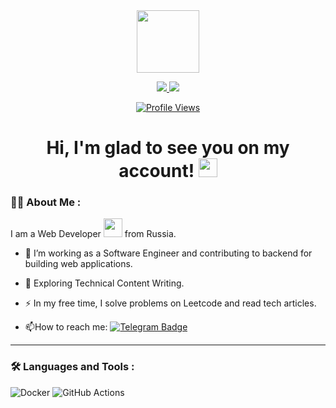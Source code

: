 <div id="header" align="center">
  <img src="https://media.giphy.com/media/M9gbBd9nbDrOTu1Mqx/giphy.gif" width="100"/>
</div>

<div align="center">
  <p>
    <a href="https://www.linkedin.com/in/вячеслав-прасолов/">
      <img src="https://img.shields.io/badge/LinkedIn-Прасолов_Вячеслав-blue?style=for-the-badge&logo=linkedin" />
    </a>
    <a href="https://t.me/Pr_Vyacheslav">
      <img src="https://img.shields.io/badge/Telegram-@Pr_vyacheslav-blue?style=for-the-badge&logo=telegram" />
    </a>
  </p>
  <p>
    <a href="https://github.com/Prasolov-Vyacheslav">
      <img src="https://komarev.com/ghpvc/?username=Prasolov-Vyacheslav&style=flat-square&color=blue" alt="Profile Views" />
    </a>
  </p>
  <h1>
    Hi, I'm glad to see you on my account!
    <img src="https://media.giphy.com/media/hvRJCLFzcasrR4ia7z/giphy.gif" width="30px"/>
  </h1>
</div>

### :man_technologist: About Me :
I am a Web Developer <img src="https://media.giphy.com/media/WUlplcMpOCEmTGBtBW/giphy.gif" width="30"> from Russia.
- :telescope: I’m working as a Software Engineer and contributing to backend for building web applications.

- :seedling: Exploring Technical Content Writing.

- :zap: In my free time, I solve problems on Leetcode and read tech articles.

- :mailbox:How to reach me: [![Telegram Badge](https://img.shields.io/badge/Pr_vyacheslav-blue?style=flat&logo=Telegram&logoColor=white)](https://t.me/Pr_Vyacheslav)

---

### :hammer_and_wrench: Languages and Tools :
![Docker](https://img.shields.io/badge/Docker-316192?style=for-the-badge&logo=docker&logoColor=white)
![GitHub Actions](https://img.shields.io/badge/github%20actions-%232671E5.svg?style=for-the-badge&logo=githubactions&logoColor=white)
<!--
**Prasolov-Vyacheslav/Prasolov-Vyacheslav** is a ✨ _special_ ✨ repository because its `README.md` (this file) appears on your GitHub profile.

Here are some ideas to get you started:

- 🔭 I’m currently working on ...
- 🌱 I’m currently learning ...
- 👯 I’m looking to collaborate on ...
- 🤔 I’m looking for help with ...
- 💬 Ask me about ...
- 📫 How to reach me: ...
- 😄 Pronouns: ...
- ⚡ Fun fact: ...
-->

